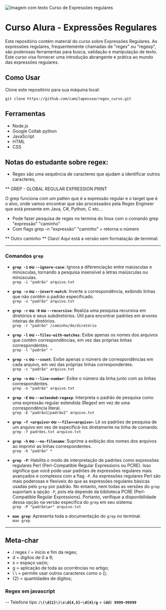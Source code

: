 ![Imagem com texto Curso de Expressões regulares](assets/Programação-Regex.png "Title")

# Curso Alura - Expressões Regulares

Este repositório contém material do curso sobre Expressões Regulares. As expressões regulares, frequentemente chamadas de "regex" ou "regexp", são poderosas ferramentas para busca, validação e manipulação de texto. Este curso visa fornecer uma introdução abrangente e prática ao mundo das expressões regulares.

## Como Usar

Clone este repositório para sua máquina local:

```shell
git clone https://github.com/camilapessoa/regex_curso.git
```

## Ferramentas

- Node.js
- Google Collab python
- JavaScript
- HTML
- CSS

## Notas do estudante sobre regex:

- Regex são uma sequência de caracteres que ajudam a identificar outros caracteres,

\*\* GREP - GLOBAL REGULAR EXPRESSION PRINT

O grep funciona com um patten que é a expressão regular e o target que é o alvo, onde vamos encontrar que são processados pela Regex Engineer que está presente em Java, C#, Python, C etc...

- Pode fazer pesquisa de regex no termina do linux com o comando grep "expressão" "caminho"
- Com flags grep -n "expressão" "caminho" = retorna o número

** Outro caminho **
Claro! Aqui está a versão sem formatação de terminal:

---

### Comandos `grep`

- **`grep -i` ou `--ignore-case`**: Ignora a diferenciação entre maiúsculas e minúsculas, tornando a pesquisa insensível a letras maiúsculas ou minúsculas.  
  `grep -i "padrão" arquivo.txt`

- **`grep -v` ou `--invert-match`**: Inverte a correspondência, exibindo linhas que não contêm o padrão especificado.  
  `grep -v "padrão" arquivo.txt`

- **`grep -r` ou `-R` ou `--recursive`**: Realiza uma pesquisa recursiva em diretórios e seus subdiretórios. Útil para encontrar padrões em árvores inteiras de diretórios.  
  `grep -r "padrão" /caminho/do/diretório`

- **`grep -l` ou `--files-with-matches`**: Exibe apenas os nomes dos arquivos que contêm correspondências, em vez das próprias linhas correspondentes.  
  `grep -l "padrão" *`

- **`grep -c` ou `--count`**: Exibe apenas o número de correspondências em cada arquivo, em vez das próprias linhas correspondentes.  
  `grep -c "padrão" arquivo.txt`

- **`grep -n` ou `--line-number`**: Exibe o número da linha junto com as linhas correspondentes.  
  `grep -n "padrão" arquivo.txt`

- **`grep -E` ou `--extended-regexp`**: Interpreta o padrão de pesquisa como uma expressão regular estendida (Regex) em vez de uma correspondência literal.  
  `grep -E "padrão1|padrão2" arquivo.txt`

- **`grep -f <arquivo>` ou `--file=<arquivo>`**: Lê os padrões de pesquisa de um arquivo em vez de especificá-los diretamente na linha de comando.  
  `grep -f padrões.txt arquivo.txt`

- **`grep -h` ou `--no-filename`**: Suprime a exibição dos nomes dos arquivos ao imprimir as linhas correspondentes.  
  `grep -h "padrão" *`

- **`grep -P`**: Habilita o modo de interpretação de padrões como expressões regulares Perl (Perl-Compatible Regular Expressions ou PCRE). Isso significa que você pode usar padrões de expressões regulares mais avançados e complexos com a flag `-P`. As expressões regulares Perl são mais poderosas e flexíveis do que as expressões regulares básicas usadas pelo `grep` por padrão. No entanto, nem todas as versões do `grep` suportam a opção `-P`, pois ela depende da biblioteca PCRE (Perl-Compatible Regular Expressions). Portanto, verifique a disponibilidade dessa opção na versão específica do `grep` em seu sistema.  
  `grep -P "padrão\w+" arquivo.txt`

- **`man grep`**: Apresenta toda a documentação do `grep` no terminal.  
  `man grep`

---

## Meta-char

- / regex / = início e fim da regex;
- d = dígitos de 0 a 9;
- s = espaço vazio;
- g = aplicação de toda as ocorrências no artigo;
- \ \ = permite usar outros caracteres como o ();
- {2} = quantidades de dígitos;

### Regex em javascript

-- Telefone tipo **`/\(\d{2}\)\s\d{4,5}-\d{4}/g`** = **`(dd) 9999-99999`**
